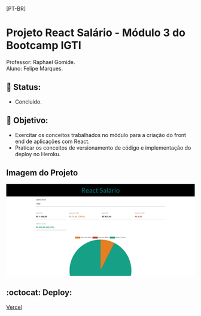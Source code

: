 [PT-BR]

# Projeto React Salário - Módulo 3 do Bootcamp IGTI

Professor: Raphael Gomide.<br>
Aluno: Felipe Marques.

## :memo: Status:

- Concluído.

## :dart: Objetivo:

- Exercitar os conceitos trabalhados no módulo para a criação do front end de aplicações com React.<br>
- Praticar os conceitos de versionamento de código e implementação do deploy no Heroku.<br>

## Imagem do Projeto

![React Salario](public/print-react-salario.png)

## :octocat: Deploy:

[Vercel](https://react-salary-app.vercel.app/)
